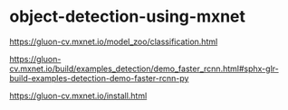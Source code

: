 # object-detection-using-mxnet

https://gluon-cv.mxnet.io/model_zoo/classification.html

https://gluon-cv.mxnet.io/build/examples_detection/demo_faster_rcnn.html#sphx-glr-build-examples-detection-demo-faster-rcnn-py

https://gluon-cv.mxnet.io/install.html
